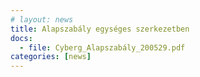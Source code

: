```yaml
---
# layout: news
title: Alapszabály egységes szerkezetben
docs:
  - file: Cyberg_Alapszabály_200529.pdf
categories: [news]
---
```

